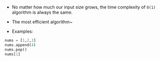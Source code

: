 - No matter how much our input size grows, the time complexity of `O(1)` algorithm is always the same. 

- The most efficient algorithm~
- Examples:
```python
nums = [1,2,3]
nums.append(4)
nums.pop()
nums[1]
```
